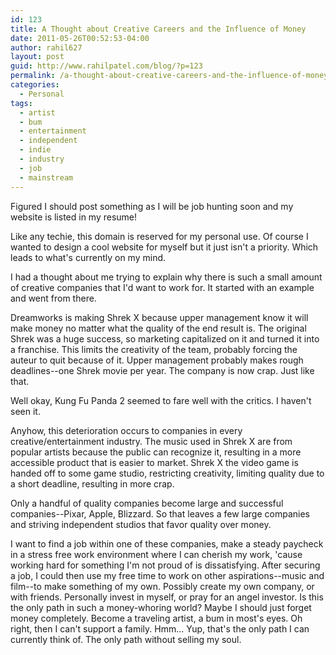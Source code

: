 ```yaml
---
id: 123
title: A Thought about Creative Careers and the Influence of Money
date: 2011-05-26T00:52:53-04:00
author: rahil627
layout: post
guid: http://www.rahilpatel.com/blog/?p=123
permalink: /a-thought-about-creative-careers-and-the-influence-of-money/
categories:
  - Personal
tags:
  - artist
  - bum
  - entertainment
  - independent
  - indie
  - industry
  - job
  - mainstream
---
```

Figured I should post something as I will be job hunting soon and my website is listed in my resume!

Like any techie, this domain is reserved for my personal use. Of course I wanted to design a cool website for myself but it just isn't a priority. Which leads to what's currently on my mind.

I had a thought about me trying to explain why there is such a small amount of creative companies that I'd want to work for. It started with an example and went from there.

Dreamworks is making Shrek X because upper management know it will make money no matter what the quality of the end result is. The original Shrek was a huge success, so marketing capitalized on it and turned it into a franchise. This limits the creativity of the team, probably forcing the auteur to quit because of it. Upper management probably makes rough deadlines--one Shrek movie per year. The company is now crap. Just like that.

Well okay, Kung Fu Panda 2 seemed to fare well with the critics. I haven't seen it.

Anyhow, this deterioration occurs to companies in every creative/entertainment industry. The music used in Shrek X are from popular artists because the public can recognize it, resulting in a more accessible product that is easier to market. Shrek X the video game is handed off to some game studio, restricting creativity, limiting quality due to a short deadline, resulting in more crap.

Only a handful of quality companies become large and successful companies--Pixar, Apple, Blizzard. So that leaves a few large companies and striving independent studios that favor quality over money.

I want to find a job within one of these companies, make a steady paycheck in a stress free work environment where I can cherish my work, 'cause working hard for something I'm not proud of is dissatisfying. After securing a job, I could then use my free time to work on other aspirations--music and film--to make something of my own. Possibly create my own company, or with friends. Personally invest in myself, or pray for an angel investor. Is this the only path in such a money-whoring world? Maybe I should just forget money completely. Become a traveling artist, a bum in most's eyes. Oh right, then I can't support a family. Hmm... Yup, that's the only path I can currently think of. The only path without selling my soul.